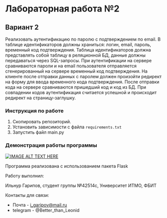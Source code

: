 # Лабораторная работа №2

## Вариант 2
Реализовать аутентификацию по паролю с подтверждением по email. В таблице идентификаторов должны храниться: логин, email, пароль, временный код подтверждения. Таблица идентификаторов должна представлять собой таблицу в реляционной БД, данные должны передаваться через SQL-запросы. При аутентификации на сервере сравниваются пароли и на email пользователя отправляется сгенерированный на сервере временный код подтверждения. На клиенте после отправки данных с паролем должен произойти редирект на форму для ввода временного кода подтверждения. После отправки кода на сервере сравниваются пришедший код и код из БД. При совпадении кодов аутентификация считается успешной и происходит редирект на страницу-заглушку.

### Инструкция по работе
1. Скопировать репозиторий.
2. Установить зависимости с файла ```requirements.txt``` 
3. Запустить файл main.py

### Демонстрация работы программы

[![IMAGE ALT TEXT HERE](https://img.youtube.com/vi/4BHT_IEKq0o/0.jpg)](https://www.youtube.com/watch?v=4BHT_IEKq0o)

Программа реализована с использованием пакета Flask


Работу выполнил:

Ильнур Гарипов, студент группы №42514c, Университет ИТМО, ФБИТ

Контакты для связи:
- Почта - i_garipov@mail.ru
- telegram - @Better_than_Leonid
